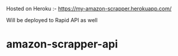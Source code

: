 Hosted on Heroku :- https://my-amazon-scrapper.herokuapp.com/

Will be deployed to Rapid API as well

# amazon-scrapper-api
